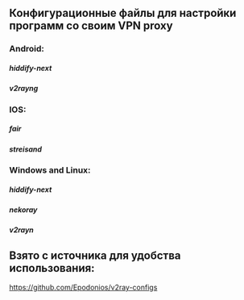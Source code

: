 ## Конфигурационные файлы для настройки программ со своим VPN proxy

### Android:
##### hiddify-next
##### v2rayng

### IOS:
##### fair
##### streisand

### Windows and Linux:
##### hiddify-next
##### nekoray
##### v2rayn

## Взято с источника для удобства использования:
https://github.com/Epodonios/v2ray-configs
